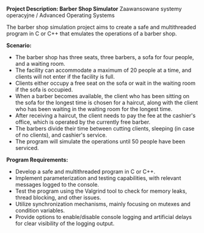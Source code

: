 **Project Description: Barber Shop Simulator**
Zaawansowane systemy operacyjne / Advanced Operating Systems

The barber shop simulation project aims to create a safe and multithreaded program in C or C++ that emulates the operations of a barber shop.

**Scenario:**
- The barber shop has three seats, three barbers, a sofa for four people, and a waiting room.
- The facility can accommodate a maximum of 20 people at a time, and clients will not enter if the facility is full.
- Clients either occupy a free seat on the sofa or wait in the waiting room if the sofa is occupied.
- When a barber becomes available, the client who has been sitting on the sofa for the longest time is chosen for a haircut, along with the client who has been waiting in the waiting room for the longest time.
- After receiving a haircut, the client needs to pay the fee at the cashier's office, which is operated by the currently free barber.
- The barbers divide their time between cutting clients, sleeping (in case of no clients), and cashier's service.
- The program will simulate the operations until 50 people have been serviced.

**Program Requirements:**
- Develop a safe and multithreaded program in C or C++.
- Implement parameterization and testing capabilities, with relevant messages logged to the console.
- Test the program using the Valgrind tool to check for memory leaks, thread blocking, and other issues.
- Utilize synchronization mechanisms, mainly focusing on mutexes and condition variables.
- Provide options to enable/disable console logging and artificial delays for clear visibility of the logging output.

